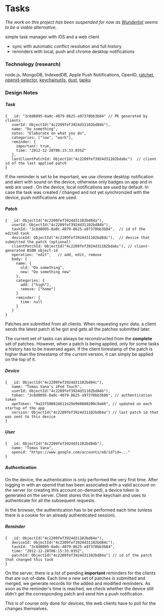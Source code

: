 # Tasks

*The work on this project has been suspended for now as [Wunderlist](http://www.wunderlist.com) seems to be a viable alternative.*

simple task manager with iOS and a web client

* sync with automatic conflict resolution and full history
* reminders with local, push and chrome desktop notifications
 
### Technology (research)

node.js, MongoDB, IndexedDB, Apple Push Notifications, OpenID, [ratchet](http://maker.github.com/ratchet/), [openid-selector](http://code.google.com/p/openid-selector/), [keychainutils](http://gorgando.com/blog/tag/sfhfkeychainutils), [dust](http://akdubya.github.com/dustjs/), [tapku](https://github.com/devinross/tapkulibrary)

### Design Notes

##### Task

    {  _id: "3c8d8095-0a0c-4079-8625-a97378bb3b84" // PK generated by clients
	   userId: ObjectId("4c2209fef3924d31102bd84b"),
	   name: "Do something",
	   notes: "Elaborate on what you do",
	   categories: ["low", "work"],
	   reminder: { 
		 important: true,
         time: "2012-12-28T06:15:33.035Z"
       },
	   lastClientPatchId: ObjectId("4c2209fef3924d31102bdabc")	// client id of the last applied patch
    }

If the reminder is set to be important, we use chrome desktop notification and alert with sound on the device, otherwise only badges on app and in web are used . On the device, local notifications are used by default. In case the task was created / changed and not yet synchronized with the device, push notifications are used.

##### Patch

	{  _id: ObjectId("4c2209fef3924d31102bd84a"),
	   userId: ObjectId("4c2209fef3924d31102bd84b"),
       taskId: "3c8d8095-0a0c-4079-8625-a97378bb3b84",	// id of the edited task
	   deviceId: ObjectId("4c2209fef3924d31102bd84c"),	// device that submitted the patch (optional)
	   clientPatchId: ObjectId("4c2209fef3924d31102bdabc"),	// client-generated BSON object-id
	   operation: "edit",	// add, edit, remove
	   body: { 
	     name: {
	       old: "Do something",
           new: "Do something new" 
	     },
         categories: {
		   add: ["high"],
           remove: ["home"]
         }
         reminder: {
		   time: null
         }
       }
	}

Patches are submitted from all clients. When requesting sync data, a client sends the latest patch id he got and gets all the patches submitted later.

The current set of tasks can always be reconstructed from the **complete** set of patches. However, when a patch is being applied, only for some tasks a history has to be traversed again. If the client timestamp of the patch is higher than the timestamp of the current version, it can simply be applied on the top of it.

##### Device

    {  _id: ObjectId("4c2209fef3924d31102bd84c"),
	   name: "Tomas Vana's iPod Touch",
       userId: ObjectId("4c2209fef3924d31102bd84b"),
       token: "3c8d8095-0a0c-4079-8625-a97378bb3b86", // authentication token
       apnToken: "9a22f500824611e29e960800200c9a66", // updated on each startup of the app
       version: ObjectId("4c2209fef3924d31102bd84a") // last patch id that was sent to this device
    }

##### User

    {  _id: ObjectId("4c2209fef3924d31102bd84b"),
	   name: "Tomas Vana",
       openid: "https://www.google.com/accounts/o8/id?id=..."
    }
    
##### Authentication

On the device, the authentication is only performed the very first time. After logging in with an openid that has been
associated with a valid account on the server (or creating this account on-demand), a device token is generated on the
server. Client stores this in the keychain and uses to authenticate for all the subsequent requests.

In the browser, the authentication has to be performed each time (unless there is a cookie for an already authenticated session).

##### Reminder

    {  _id: ObjectId("4c2209fef3924d31102bd84e"),
	   deviceId: ObjectId("4c2209fef3924d31102bd84c"),
	   taskId: "3c8d8095-0a0c-4079-8625-a97378bb3b84",
	   time: "2012-12-28T06:15:33.035Z",
	   patchId: ObjectId("4c2209fef3924d31102bd84a") // id of the patch that changed this task
	}

On the server, there is a list of pending **important** reminders for the clients that are out-of-date. Each time a new set of patches is submitted and merged, we generate records for the added and modified reminders. As soon as the reminder's time is reached, we check whether the device still didn't get the corresponding patch and send him a push notification.

This is of course only done for devices, the web clients have to poll for the changes themselves.
